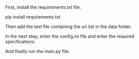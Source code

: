 First, install the requirements.txt file.

pip install requirements.txt

Then add the text file containing the url list in the data folder.

In the next step, enter the config.ini file and enter the required specifications.

And finally run the main.py file.
